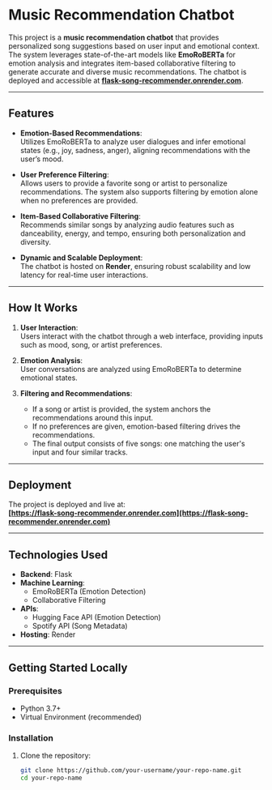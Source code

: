 # Music Recommendation Chatbot

This project is a **music recommendation chatbot** that provides personalized song suggestions based on user input and emotional context. The system leverages state-of-the-art models like **EmoRoBERTa** for emotion analysis and integrates item-based collaborative filtering to generate accurate and diverse music recommendations. The chatbot is deployed and accessible at **[flask-song-recommender.onrender.com](https://flask-song-recommender.onrender.com)**.

---

## Features

- **Emotion-Based Recommendations**:  
  Utilizes EmoRoBERTa to analyze user dialogues and infer emotional states (e.g., joy, sadness, anger), aligning recommendations with the user’s mood.

- **User Preference Filtering**:  
  Allows users to provide a favorite song or artist to personalize recommendations. The system also supports filtering by emotion alone when no preferences are provided.

- **Item-Based Collaborative Filtering**:  
  Recommends similar songs by analyzing audio features such as danceability, energy, and tempo, ensuring both personalization and diversity.

- **Dynamic and Scalable Deployment**:  
  The chatbot is hosted on **Render**, ensuring robust scalability and low latency for real-time user interactions.

---

## How It Works

1. **User Interaction**:  
   Users interact with the chatbot through a web interface, providing inputs such as mood, song, or artist preferences.

2. **Emotion Analysis**:  
   User conversations are analyzed using EmoRoBERTa to determine emotional states.

3. **Filtering and Recommendations**:  
   - If a song or artist is provided, the system anchors the recommendations around this input.
   - If no preferences are given, emotion-based filtering drives the recommendations.
   - The final output consists of five songs: one matching the user's input and four similar tracks.

---

## Deployment

The project is deployed and live at:  
**[https://flask-song-recommender.onrender.com](https://flask-song-recommender.onrender.com)**

---

## Technologies Used

- **Backend**: Flask
- **Machine Learning**:
  - EmoRoBERTa (Emotion Detection)
  - Collaborative Filtering
- **APIs**:
  - Hugging Face API (Emotion Detection)
  - Spotify API (Song Metadata)
- **Hosting**: Render

---

## Getting Started Locally

### Prerequisites
- Python 3.7+
- Virtual Environment (recommended)

### Installation
1. Clone the repository:
   ```bash
   git clone https://github.com/your-username/your-repo-name.git
   cd your-repo-name
